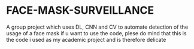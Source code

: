 # FACE-MASK-SURVEILLANCE
A group project which uses DL, CNN and CV to automate detection of the usage of a face mask
if u want to use the code, plese do mind that this is the code i used as my academic project and is therefore delicate
